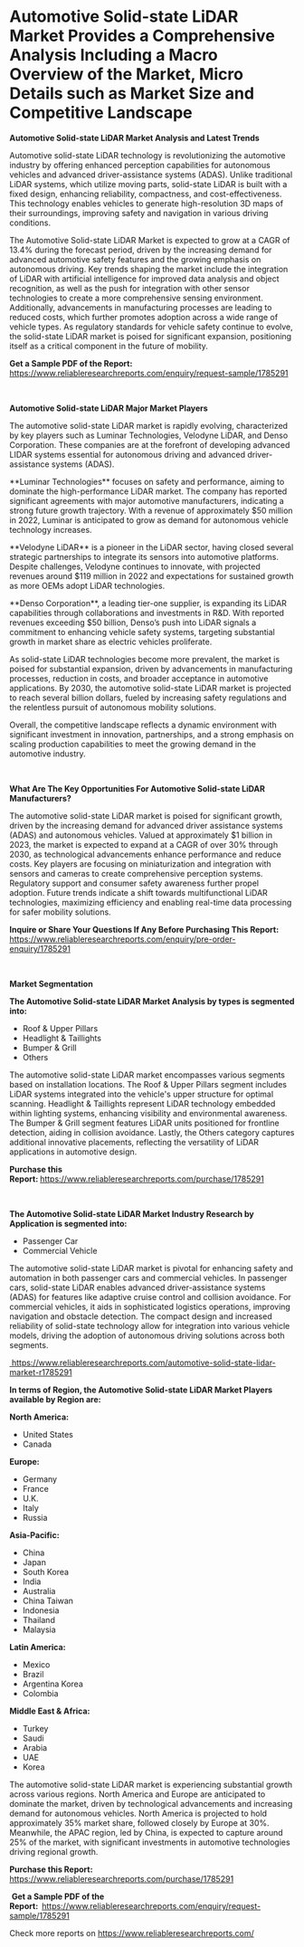 <p><h1>Automotive Solid-state LiDAR Market Provides a Comprehensive Analysis Including a Macro Overview of the Market, Micro Details such as Market Size and Competitive Landscape</h1></p><p><strong>Automotive Solid-state LiDAR Market Analysis and Latest Trends</strong></p>
<p><p>Automotive solid-state LiDAR technology is revolutionizing the automotive industry by offering enhanced perception capabilities for autonomous vehicles and advanced driver-assistance systems (ADAS). Unlike traditional LiDAR systems, which utilize moving parts, solid-state LiDAR is built with a fixed design, enhancing reliability, compactness, and cost-effectiveness. This technology enables vehicles to generate high-resolution 3D maps of their surroundings, improving safety and navigation in various driving conditions.</p><p>The Automotive Solid-state LiDAR Market is expected to grow at a CAGR of 13.4% during the forecast period, driven by the increasing demand for advanced automotive safety features and the growing emphasis on autonomous driving. Key trends shaping the market include the integration of LiDAR with artificial intelligence for improved data analysis and object recognition, as well as the push for integration with other sensor technologies to create a more comprehensive sensing environment. Additionally, advancements in manufacturing processes are leading to reduced costs, which further promotes adoption across a wide range of vehicle types. As regulatory standards for vehicle safety continue to evolve, the solid-state LiDAR market is poised for significant expansion, positioning itself as a critical component in the future of mobility.</p></p>
<p><strong>Get a Sample PDF of the Report:&nbsp;</strong> <a href="https://www.reliableresearchreports.com/enquiry/request-sample/1785291?utm_campaign=2652&utm_medium=2&utm_source=Github&utm_content=ia&utm_term=25032025&utm_id=automotive-solid-state-lidar">https://www.reliableresearchreports.com/enquiry/request-sample/1785291</a></p>
<p>&nbsp;</p>
<p><strong>Automotive Solid-state LiDAR Major Market Players</strong></p>
<p><p>The automotive solid-state LiDAR market is rapidly evolving, characterized by key players such as Luminar Technologies, Velodyne LiDAR, and Denso Corporation. These companies are at the forefront of developing advanced LIDAR systems essential for autonomous driving and advanced driver-assistance systems (ADAS).</p><p>**Luminar Technologies** focuses on safety and performance, aiming to dominate the high-performance LiDAR market. The company has reported significant agreements with major automotive manufacturers, indicating a strong future growth trajectory. With a revenue of approximately $50 million in 2022, Luminar is anticipated to grow as demand for autonomous vehicle technology increases.</p><p>**Velodyne LiDAR** is a pioneer in the LiDAR sector, having closed several strategic partnerships to integrate its sensors into automotive platforms. Despite challenges, Velodyne continues to innovate, with projected revenues around $119 million in 2022 and expectations for sustained growth as more OEMs adopt LiDAR technologies.</p><p>**Denso Corporation**, a leading tier-one supplier, is expanding its LiDAR capabilities through collaborations and investments in R&D. With reported revenues exceeding $50 billion, Denso’s push into LiDAR signals a commitment to enhancing vehicle safety systems, targeting substantial growth in market share as electric vehicles proliferate.</p><p>As solid-state LiDAR technologies become more prevalent, the market is poised for substantial expansion, driven by advancements in manufacturing processes, reduction in costs, and broader acceptance in automotive applications. By 2030, the automotive solid-state LiDAR market is projected to reach several billion dollars, fueled by increasing safety regulations and the relentless pursuit of autonomous mobility solutions.</p><p>Overall, the competitive landscape reflects a dynamic environment with significant investment in innovation, partnerships, and a strong emphasis on scaling production capabilities to meet the growing demand in the automotive industry.</p></p>
<p>&nbsp;</p>
<p><strong>What Are The Key Opportunities For Automotive Solid-state LiDAR Manufacturers?</strong></p>
<p><p>The automotive solid-state LiDAR market is poised for significant growth, driven by the increasing demand for advanced driver assistance systems (ADAS) and autonomous vehicles. Valued at approximately $1 billion in 2023, the market is expected to expand at a CAGR of over 30% through 2030, as technological advancements enhance performance and reduce costs. Key players are focusing on miniaturization and integration with sensors and cameras to create comprehensive perception systems. Regulatory support and consumer safety awareness further propel adoption. Future trends indicate a shift towards multifunctional LiDAR technologies, maximizing efficiency and enabling real-time data processing for safer mobility solutions.</p></p>
<p><strong>Inquire or Share Your Questions If Any Before Purchasing This Report:</strong> <a href="https://www.reliableresearchreports.com/enquiry/pre-order-enquiry/1785291?utm_campaign=2652&utm_medium=2&utm_source=Github&utm_content=ia&utm_term=25032025&utm_id=automotive-solid-state-lidar">https://www.reliableresearchreports.com/enquiry/pre-order-enquiry/1785291</a></p>
<p>&nbsp;</p>
<p><strong>Market Segmentation</strong></p>
<p><strong>The Automotive Solid-state LiDAR Market Analysis by types is segmented into:</strong></p>
<p><ul><li>Roof & Upper Pillars</li><li>Headlight & Taillights</li><li>Bumper & Grill</li><li>Others</li></ul></p>
<p><p>The automotive solid-state LiDAR market encompasses various segments based on installation locations. The Roof & Upper Pillars segment includes LiDAR systems integrated into the vehicle's upper structure for optimal scanning. Headlight & Taillights represent LiDAR technology embedded within lighting systems, enhancing visibility and environmental awareness. The Bumper & Grill segment features LiDAR units positioned for frontline detection, aiding in collision avoidance. Lastly, the Others category captures additional innovative placements, reflecting the versatility of LiDAR applications in automotive design.</p></p>
<p><strong>Purchase this Report:&nbsp;</strong><a href="https://www.reliableresearchreports.com/purchase/1785291?utm_campaign=2652&utm_medium=2&utm_source=Github&utm_content=ia&utm_term=25032025&utm_id=automotive-solid-state-lidar">https://www.reliableresearchreports.com/purchase/1785291</a></p>
<p>&nbsp;</p>
<p><strong>The Automotive Solid-state LiDAR Market Industry Research by Application is segmented into:</strong></p>
<p><ul><li>Passenger Car</li><li>Commercial Vehicle</li></ul></p>
<p><p>The automotive solid-state LiDAR market is pivotal for enhancing safety and automation in both passenger cars and commercial vehicles. In passenger cars, solid-state LiDAR enables advanced driver-assistance systems (ADAS) for features like adaptive cruise control and collision avoidance. For commercial vehicles, it aids in sophisticated logistics operations, improving navigation and obstacle detection. The compact design and increased reliability of solid-state technology allow for integration into various vehicle models, driving the adoption of autonomous driving solutions across both segments.</p></p>
<p><a href="https://www.reliableresearchreports.com/automotive-solid-state-lidar-market-r1785291?utm_campaign=2652&utm_medium=2&utm_source=Github&utm_content=ia&utm_term=25032025&utm_id=automotive-solid-state-lidar">&nbsp;https://www.reliableresearchreports.com/automotive-solid-state-lidar-market-r1785291</a></p>
<p><strong>In terms of Region, the Automotive Solid-state LiDAR Market Players available by Region are:</strong></p>
<p>
    <p> <strong> North America: </strong>
        <ul>
            <li>United States</li>
            <li>Canada</li>
        </ul>
        </p> 
    <p> <strong> Europe: </strong>
        <ul>
            <li>Germany</li>
            <li>France</li>
            <li>U.K.</li>
            <li>Italy</li>
            <li>Russia</li>
        </ul>
        </p> 
    <p> <strong> Asia-Pacific: </strong>
        <ul>
            <li>China</li>
            <li>Japan</li>
            <li>South Korea</li>
            <li>India</li>
            <li>Australia</li>
            <li>China Taiwan</li>
            <li>Indonesia</li>
            <li>Thailand</li>
            <li>Malaysia</li>
        </ul>
        </p> 
    <p> <strong> Latin America: </strong>
        <ul>
            <li>Mexico</li>
            <li>Brazil</li>
            <li>Argentina Korea</li>
            <li>Colombia</li>
        </ul>
        </p> 
    <p> <strong> Middle East & Africa: </strong>
        <ul>
            <li>Turkey</li>
            <li>Saudi</li>
            <li>Arabia</li>
            <li>UAE</li>
            <li>Korea</li>
        </ul>
    </p>
    </p>
<p><p>The automotive solid-state LiDAR market is experiencing substantial growth across various regions. North America and Europe are anticipated to dominate the market, driven by technological advancements and increasing demand for autonomous vehicles. North America is projected to hold approximately 35% market share, followed closely by Europe at 30%. Meanwhile, the APAC region, led by China, is expected to capture around 25% of the market, with significant investments in automotive technologies driving regional growth.</p></p>
<p><strong>Purchase this Report: </strong><a href="https://www.reliableresearchreports.com/purchase/1785291?utm_campaign=2652&utm_medium=2&utm_source=Github&utm_content=ia&utm_term=25032025&utm_id=automotive-solid-state-lidar">https://www.reliableresearchreports.com/purchase/1785291</a></p>
<p>&nbsp;<strong>Get a Sample PDF of the Report:&nbsp;&nbsp;</strong><a href="https://www.reliableresearchreports.com/enquiry/request-sample/1785291?utm_campaign=2652&utm_medium=2&utm_source=Github&utm_content=ia&utm_term=25032025&utm_id=automotive-solid-state-lidar">https://www.reliableresearchreports.com/enquiry/request-sample/1785291</a></p>
<p><strong></strong></p>
<p>Check more reports on <a href="https://www.reliableresearchreports.com/?utm_campaign=2652&utm_medium=2&utm_source=Github&utm_content=ia&utm_term=25032025&utm_id=automotive-solid-state-lidar">https://www.reliableresearchreports.com/</a></p>